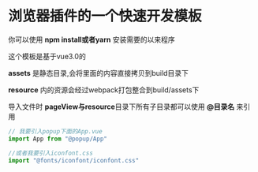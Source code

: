 # 浏览器插件的一个快速开发模板

你可以使用 **npm install或者yarn** 安装需要的以来程序

这个模板是基于vue3.0的

**assets** 是静态目录,会将里面的内容直接拷贝到build目录下

**resource** 内的资源会经过webpack打包整合到build/assets下

导入文件时 **pageView与resource**目录下所有子目录都可以使用 **@目录名** 来引用

```javascript
// 我要引入popup下面的App.vue
import App from "@popup/App"

//或者我要引入iconfont.css
import "@fonts/iconfont/iconfont.css"
```

